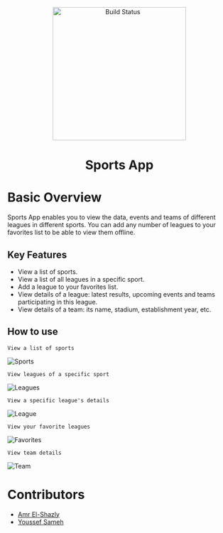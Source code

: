 <p align="center">
   <img src="https://raw.githubusercontent.com/YoussefSameh10/SportsApp/main/README%20Assets/Launch%20Screen.png" alt="Build Status" width="300">
</p>

<h1 align="center"> Sports App </h1>


# Basic Overview

Sports App enables you to view the data, events and teams of different leagues in different sports. You can add any number of leagues to your favorites list to be able to view them offline.


## Key Features

- View a list of sports.
- View a list of all leagues in a specific sport.
- Add a league to your favorites list.
- View details of a league: latest results, upcoming events and teams participating in this league.
- View details of a team: its name, stadium, establishment year, etc.

## How to use

> 
    View a list of sports
![Sports](https://raw.githubusercontent.com/YoussefSameh10/SportsApp/main/README%20Assets/Home%20Screen.png)

> 
    View leagues of a specific sport
![Leagues](https://raw.githubusercontent.com/YoussefSameh10/SportsApp/main/README%20Assets/Leagues%20Screen.png)

> 
    View a specific league's details
![League](https://raw.githubusercontent.com/YoussefSameh10/SportsApp/main/README%20Assets/League%20Screen.png)

>   
    View your favorite leagues
    
![Favorites](https://raw.githubusercontent.com/YoussefSameh10/SportsApp/main/README%20Assets/Favorites%20Screen.png)
    
>   
    View team details

![Team](https://raw.githubusercontent.com/YoussefSameh10/SportsApp/main/README%20Assets/Details%20Screen.png)


# Contributors
- [Amr El-Shazly](https://github.com/AmrrElShazlyy)
- [Youssef Sameh](https://github.com/YoussefSameh10)
